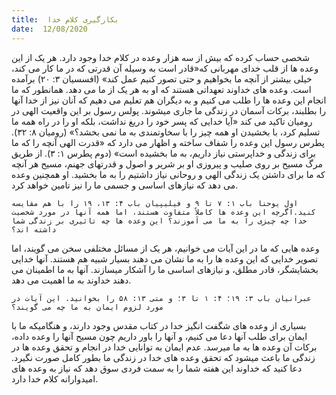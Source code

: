 ```yaml
---
title:  بکارگیری کلام خدا
date:  12/08/2020
---
```


شخصی حساب کرده که بیش از سه هزار وعده در کلام خدا وجود دارد. هر یک از این وعده ها از قلب خدای مهربانی که«قادر است به وسیله آن قدرتی که در ما کار می کند، خیلی بیشتر از آنچه ما بخواهیم و حتی تصور کنیم عمل کند» (افسسیان ۳: ۲۰) برآمده است. وعده های خداوند تعهداتی هستند که او به هر یک از ما می دهد. همانطور که ما انجام این وعده ها را طلب می کنیم و به دیگران هم تعلیم می دهیم که آنان نیز از خدا آنها را بطلبند، برکات آسمان در زندگی ما جاری میشوند. پولس رسول بر این واقعیت الهی در رومیان تاکید می کند «آیا خدایی که پسر خود را دریغ نداشت، بلکه او را در راه همه ما تسلیم کرد، با بخشیدن او همه چیز را با سخاوتمندی به ما نمی بخشد؟» (رومیان ۸: ۳۲). پطرس رسول این وعده را شفاف ساخته و اظهار می دارد که «قدرت الهی آنچه را که ما برای زندگی و خداپرستی نیاز داریم، به ما بخشیده است» (دوم پطرس ۱: ۳). از طریق مرگ مسیح بر روی صلیب و پیروزی او بر شریر و اصول و قدرتهای جهنم، مسیح هر آنچه که ما برای داشتن یک زندگی الهی و روحانی نیاز داشتیم را به ما بخشید. او همچنین وعده می دهد که نیازهای اساسی و جسمی ما را نیز تامین خواهد کرد.

`اول یوحنا باب ۱: ۷ تا ۹ و فیلیپیان باب ۴: ۱۳، ۱۹ را با هم مقایسه کنید.اگرچه این وعده ها کاملاً متفاوت هستند، اما همه آنها در مورد شخصیت خدا چه چیزی را به ما می آموزند؟ این وعده ها چه تاثیری بر زندگی شما داشته اند؟`

وعده هایی که ما در این آیات می خوانیم، هر یک از مسائل مختلفی سخن می گویند، اما تصویر خدایی که این وعده ها را به ما نشان می دهند بسیار شبیه هم هستند. آنها خدایی بخشایشگر، قادر مطلق، و نیازهای اساسی ما را آشکار میسازند. آنها به ما اطمینان می دهند خداوند به ما اهمیت می دهد.

`عبرانیان باب ۳: ۱۹؛ ۴: ۱ تا ۳؛ و متی ۱۳: ۵۸ را بخوانید. این آیات در مورد لزوم ایمان به ما چه می گویند؟`

بسیاری از وعده های شگفت انگیز خدا در کتاب مقدس وجود دارند، و هنگامیکه ما با ایمان برای طلب آنها دعا می کنیم، و آنها را باور داریم چون مسیح آنها را وعده داده، برکات آن وعده ها به ما میرسد. عدم ایمان به توانایی خدا در انجام و تحقق وعده ها در زندگی ما باعث میشود که تحقق وعده های خدا در زندگی ما بطور کامل صورت نگیرد. دعا کنید که خداوند این هفته شما را به سمت فردی سوق دهد که نیاز به وعده های امیدوارانه کلام خدا دارد.